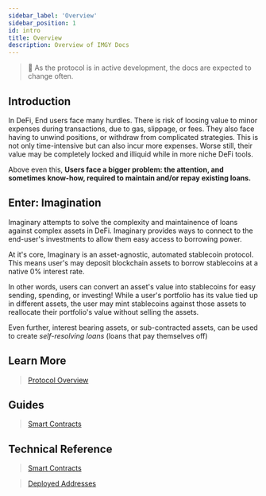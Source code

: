 ```yaml
---
sidebar_label: 'Overview'
sidebar_position: 1
id: intro
title: Overview
description: Overview of IMGY Docs
---
```


> 🚧 As the protocol is in active development, the docs are expected to change often.

## Introduction

In DeFi, End users face many hurdles. There is risk of loosing value to minor expenses during transactions, due to gas, slippage, or fees. They also face having to unwind positions, or withdraw from complicated strategies. This is not only time-intensive but can also incur more expenses. Worse still, their value may be completely locked and illiquid while in more niche DeFi tools.

Above even this, **Users face a bigger problem: the attention, and sometimes know-how, required to maintain and/or repay existing loans.**


## Enter: Imagination

Imaginary attempts to solve the complexity and maintainence of loans against complex assets in DeFi. Imaginary provides ways to connect to the end-user's investments to allow them easy access to borrowing power.

At it's core, Imaginary is an asset-agnostic, automated stablecoin protocol. This means user's may deposit blockchain assets to borrow stablecoins at a native 0% interest rate.

In other words, users can convert an asset's value into stablecoins for easy sending, spending, or investing!
While a user's portfolio has its value tied up in different assets, the user may mint stablecoins against those assets to reallocate their portfolio's value without selling the assets.

Even further, interest bearing assets, or sub-contracted assets, can be used to create *self-resolving loans* (loans that pay themselves off)

## Learn More
> [Protocol Overview](./concepts/imaginary-overview.md)

## Guides
> [Smart Contracts](./guides/navigating.md)

## Technical Reference
> [Smart Contracts](./technical/reference/contracts.md)

> [Deployed Addresses](./technical/networks/registry.md)
